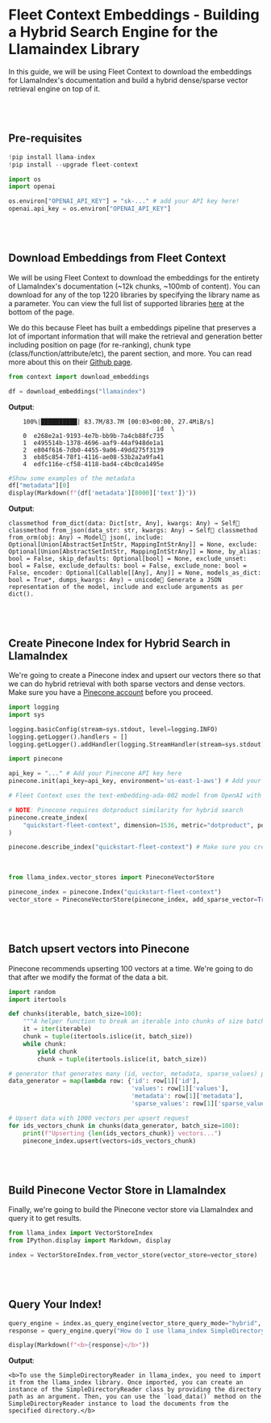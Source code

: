# Fleet Context Embeddings - Building a Hybrid Search Engine for the Llamaindex Library

In this guide, we will be using Fleet Context to download the embeddings for LlamaIndex's documentation and build a hybrid dense/sparse vector retrieval engine on top of it.

<br><br>

## Pre-requisites
``` python
!pip install llama-index 
!pip install --upgrade fleet-context
```
``` python
import os
import openai

os.environ["OPENAI_API_KEY"] = "sk-..." # add your API key here!
openai.api_key = os.environ["OPENAI_API_KEY"]
```

<br><br>

## Download Embeddings from Fleet Context
We will be using Fleet Context to download the embeddings for the
entirety of LlamaIndex\'s documentation (\~12k chunks, \~100mb of
content). You can download for any of the top 1220 libraries by
specifying the library name as a parameter. You can view the full list
of supported libraries [here](https://fleet.so/context) at the bottom of
the page.

We do this because Fleet has built a embeddings pipeline that preserves
a lot of important information that will make the retrieval and
generation better including position on page (for re-ranking), chunk
type (class/function/attribute/etc), the parent section, and more. You
can read more about this on their [Github
page](https://github.com/fleet-ai/context/tree/main).

``` python
from context import download_embeddings

df = download_embeddings("llamaindex")
```

**Output**:
```shell
    100%|██████████| 83.7M/83.7M [00:03<00:00, 27.4MiB/s]
                                         id  \
    0  e268e2a1-9193-4e7b-bb9b-7a4cb88fc735   
    1  e495514b-1378-4696-aaf9-44af948de1a1   
    2  e804f616-7db0-4455-9a06-49dd275f3139   
    3  eb85c854-78f1-4116-ae08-53b2a2a9fa41   
    4  edfc116e-cf58-4118-bad4-c4bc0ca1495e   
```

``` python
#Show some examples of the metadata
df["metadata"][0]
display(Markdown(f"{df['metadata'][8000]['text']}"))
```

**Output**:
```shell
classmethod from_dict(data: Dict[str, Any], kwargs: Any) → Self classmethod from_json(data_str: str, kwargs: Any) → Self classmethod from_orm(obj: Any) → Model json(, include: Optional[Union[AbstractSetIntStr, MappingIntStrAny]] = None, exclude: Optional[Union[AbstractSetIntStr, MappingIntStrAny]] = None, by_alias: bool = False, skip_defaults: Optional[bool] = None, exclude_unset: bool = False, exclude_defaults: bool = False, exclude_none: bool = False, encoder: Optional[Callable[[Any], Any]] = None, models_as_dict: bool = True*, dumps_kwargs: Any) → unicode Generate a JSON representation of the model, include and exclude arguments as per dict().
```
<br><br>

## Create Pinecone Index for Hybrid Search in LlamaIndex

We\'re going to create a Pinecone index and upsert our vectors there so
that we can do hybrid retrieval with both sparse vectors and dense
vectors. Make sure you have a [Pinecone account](https://pinecone.io)
before you proceed.

``` python
import logging
import sys

logging.basicConfig(stream=sys.stdout, level=logging.INFO)
logging.getLogger().handlers = []
logging.getLogger().addHandler(logging.StreamHandler(stream=sys.stdout))
```

``` python
import pinecone

api_key = "..." # Add your Pinecone API key here
pinecone.init(api_key=api_key, environment='us-east-1-aws') # Add your db region here
```

``` python
# Fleet Context uses the text-embedding-ada-002 model from OpenAI with 1536 dimensions.

# NOTE: Pinecone requires dotproduct similarity for hybrid search
pinecone.create_index(
    "quickstart-fleet-context", dimension=1536, metric="dotproduct", pod_type="p1"
)

pinecone.describe_index("quickstart-fleet-context") # Make sure you create an index in pinecone
```

<br>

``` python
from llama_index.vector_stores import PineconeVectorStore

pinecone_index = pinecone.Index("quickstart-fleet-context")
vector_store = PineconeVectorStore(pinecone_index, add_sparse_vector=True)
```

<br><br>

## Batch upsert vectors into Pinecone
Pinecone recommends upserting 100 vectors at a time. We\'re going to do that after we modify the format of the data a bit.

``` python
import random
import itertools

def chunks(iterable, batch_size=100):
    """A helper function to break an iterable into chunks of size batch_size."""
    it = iter(iterable)
    chunk = tuple(itertools.islice(it, batch_size))
    while chunk:
        yield chunk
        chunk = tuple(itertools.islice(it, batch_size))

# generator that generates many (id, vector, metadata, sparse_values) pairs
data_generator = map(lambda row: {'id': row[1]['id'], 
                                  'values': row[1]['values'], 
                                  'metadata': row[1]['metadata'], 
                                  'sparse_values': row[1]['sparse_values']}, df.iterrows())

# Upsert data with 1000 vectors per upsert request
for ids_vectors_chunk in chunks(data_generator, batch_size=100):
    print(f"Upserting {len(ids_vectors_chunk)} vectors...")
    pinecone_index.upsert(vectors=ids_vectors_chunk) 
```

<br><br>

## Build Pinecone Vector Store in LlamaIndex

Finally, we\'re going to build the Pinecone vector store via LlamaIndex
and query it to get results.

``` python
from llama_index import VectorStoreIndex
from IPython.display import Markdown, display
```

``` python
index = VectorStoreIndex.from_vector_store(vector_store=vector_store)
```

<br><br>

## Query Your Index!

``` python
query_engine = index.as_query_engine(vector_store_query_mode="hybrid", similarity_top_k=8)
response = query_engine.query("How do I use llama_index SimpleDirectoryReader")
```

``` python
display(Markdown(f"<b>{response}</b>"))
```

**Output**:
```shell
<b>To use the SimpleDirectoryReader in llama_index, you need to import it from the llama_index library. Once imported, you can create an instance of the SimpleDirectoryReader class by providing the directory path as an argument. Then, you can use the `load_data()` method on the SimpleDirectoryReader instance to load the documents from the specified directory.</b>
```

